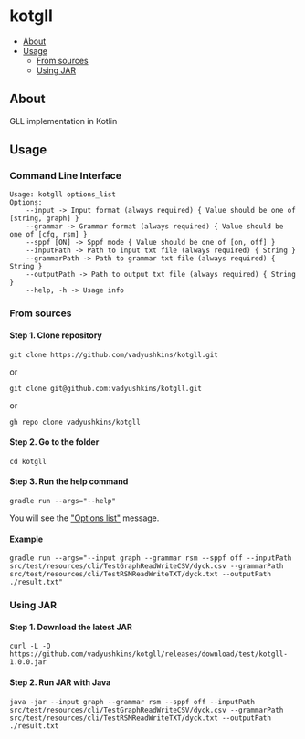 # kotgll
* [About](https://github.com/vadyushkins/kotgll#about)
* [Usage](https://github.com/vadyushkins/kotgll#usage)
  * [From sources](https://github.com/vadyushkins/kotgll#from-sources)
  * [Using JAR](https://github.com/vadyushkins/kotgll#using-jar)

## About
GLL implementation in Kotlin

## Usage

### Command Line Interface

```text
Usage: kotgll options_list
Options: 
    --input -> Input format (always required) { Value should be one of [string, graph] }
    --grammar -> Grammar format (always required) { Value should be one of [cfg, rsm] }
    --sppf [ON] -> Sppf mode { Value should be one of [on, off] }
    --inputPath -> Path to input txt file (always required) { String }
    --grammarPath -> Path to grammar txt file (always required) { String }
    --outputPath -> Path to output txt file (always required) { String }
    --help, -h -> Usage info
```

### From sources

#### Step 1. Clone repository

`git clone https://github.com/vadyushkins/kotgll.git`

or 

`git clone git@github.com:vadyushkins/kotgll.git`

or 

`gh repo clone vadyushkins/kotgll`

#### Step 2. Go to the folder

`cd kotgll`

#### Step 3. Run the help command

`gradle run --args="--help"`

You will see the ["Options list"](https://github.com/vadyushkins/kotgll#command-line-interface) message.

#### Example

```text
gradle run --args="--input graph --grammar rsm --sppf off --inputPath src/test/resources/cli/TestGraphReadWriteCSV/dyck.csv --grammarPath src/test/resources/cli/TestRSMReadWriteTXT/dyck.txt --outputPath ./result.txt"
```

### Using JAR

#### Step 1. Download the latest JAR

```text
curl -L -O https://github.com/vadyushkins/kotgll/releases/download/test/kotgll-1.0.0.jar
```

#### Step 2. Run JAR with Java

```text
java -jar --input graph --grammar rsm --sppf off --inputPath src/test/resources/cli/TestGraphReadWriteCSV/dyck.csv --grammarPath src/test/resources/cli/TestRSMReadWriteTXT/dyck.txt --outputPath ./result.txt
```

